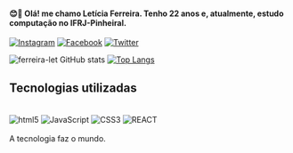 


#### 😊👋 Olá! me chamo Letícia Ferreira. Tenho 22 anos e, atualmente, estudo computação no IFRJ-Pinheiral. 
[![Instagram](https://img.shields.io/badge/Instagram-E4405F?style=for-the-badge&logo=instagram&logoColor=white)](https://www.instagram.com/letsfsilva/)
[![Facebook](https://img.shields.io/badge/Facebook-1877F2?style=for-the-badge&logo=facebook&logoColor=white)](https://www.facebook.com/letsfsilva/)
[![Twitter](https://img.shields.io/badge/Twitter-1DA1F2?style=for-the-badge&logo=twitter&logoColor=white)](https://twitter.com/mleticia315)

![ferreira-let GitHub stats](https://github-readme-stats.vercel.app/api?username=ferreira-let&show_icons=true&theme=synthwave)
[![Top Langs](https://github-readme-stats.vercel.app/api/top-langs/?username=ferreira-let)](https://github.com/anuraghazra/github-readme-stats)


## Tecnologias utilizadas

<div style="display: inline block"><br/> 
<img align="center" alt="html5" src="https://img.shields.io/badge/HTML5-E34F26?style=for-the-badge&logo=html5&logoColor=white">
<img align="center" alt="JavaScript" src="https://img.shields.io/badge/JavaScript-F7DF1E?style=for-the-badge&logo=javascript&logoColor=black">
<img align="center" alt="CSS3" src="https://img.shields.io/badge/CSS3-1572B6?style=for-the-badge&logo=css3&logoColor=white">
<img align="center" alt="REACT" src="https://img.shields.io/badge/React-20232A?style=for-the-badge&logo=react&logoColor=61DAFB">
</div><br/> 
A tecnologia faz o mundo.


